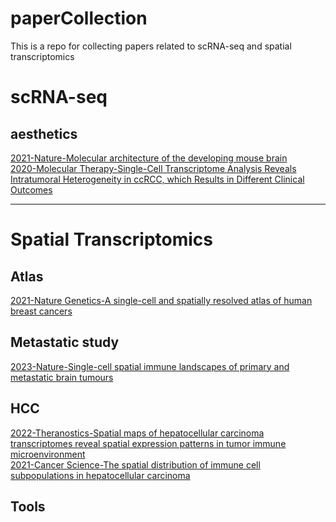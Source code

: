 # paperCollection
This is a repo for collecting papers related to scRNA-seq and spatial transcriptomics

# scRNA-seq
## aesthetics 
[2021-Nature-Molecular architecture of the developing mouse brain](https://www.nature.com/articles/s41586-021-03775-x)  
[2020-Molecular Therapy-Single-Cell Transcriptome Analysis Reveals Intratumoral Heterogeneity in ccRCC, which Results in Different Clinical Outcomes](https://www.cell.com/molecular-therapy-family/molecular-therapy/fulltext/S1525-0016(20)30205-7)

-----

# Spatial Transcriptomics
## Atlas
[2021-Nature Genetics-A single-cell and spatially resolved atlas of human breast cancers](https://www.nature.com/articles/s41588-021-00911-1)

## Metastatic study
[2023-Nature-Single-cell spatial immune landscapes of primary and metastatic brain tumours](https://www.nature.com/articles/s41586-022-05680-3)

## HCC
[2022-Theranostics-Spatial maps of hepatocellular carcinoma transcriptomes reveal spatial expression patterns in tumor immune microenvironment](https://www.ncbi.nlm.nih.gov/pmc/articles/PMC9169356/)    
[2021-Cancer Science-The spatial distribution of immune cell subpopulations in hepatocellular carcinoma](https://onlinelibrary.wiley.com/doi/10.1111/cas.15202)

## Tools


